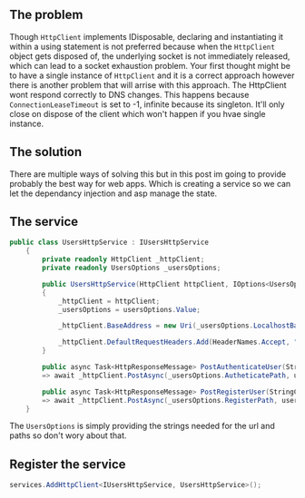 ## The problem

Though  `HttpClient` implements IDisposable, declaring and instantiating it within a using statement is not preferred because when the `HttpClient` object gets disposed of, the underlying socket is not immediately released, which can lead to a socket exhaustion problem. Your first thought might be to have a single instance of `HttpClient` and it is a correct approach however there is another problem that will arrise with this approach. The HttpClient wont respond correctly to DNS changes. This happens because `ConnectionLeaseTimeout` is set to -1, infinite because its singleton. It'll only close on dispose of the client which won't happen if you hvae single instance.

## The solution
There are multiple ways of solving this but in this post im going to provide probably the best way for web apps. Which is creating a service so we can let the dependancy injection and asp manage the state.

## The service 

```csharp
public class UsersHttpService : IUsersHttpService
    {
        private readonly HttpClient _httpClient;
        private readonly UsersOptions _usersOptions;

        public UsersHttpService(HttpClient httpClient, IOptions<UsersOptions> usersOptions)
        {            
            _httpClient = httpClient;
            _usersOptions = usersOptions.Value;

            _httpClient.BaseAddress = new Uri(_usersOptions.LocalhostBaseUrl);

            _httpClient.DefaultRequestHeaders.Add(HeaderNames.Accept, "application/json");
        }

        public async Task<HttpResponseMessage> PostAuthenticateUser(StringContent userContent)
        => await _httpClient.PostAsync(_usersOptions.AutheticatePath, userContent);

        public async Task<HttpResponseMessage> PostRegisterUser(StringContent userContent)
        => await _httpClient.PostAsync(_usersOptions.RegisterPath, userContent);
    }
```
The `UsersOptions` is simply providing the strings needed for the url and paths so don't wory about that.

## Register the service

```csharp
services.AddHttpClient<IUsersHttpService, UsersHttpService>();
```